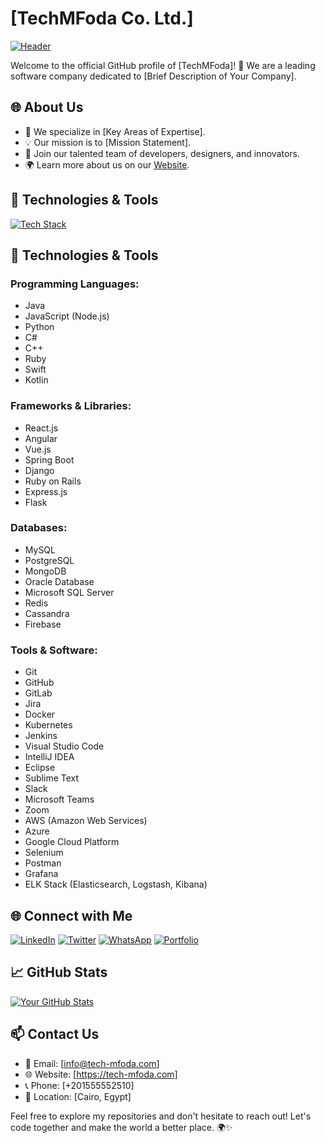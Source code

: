 # [TechMFoda Co. Ltd.]

[![Header](https://img.shields.io/badge/-Your%20Company%20Name-000?style=flat&logo=GitHub&logoColor=white)](https://github.com/monzerfoda)

Welcome to the official GitHub profile of [TechMFoda]! 🚀 We are a leading software company dedicated to [Brief Description of Your Company].

## 🌐 About Us

- 🚀 We specialize in [Key Areas of Expertise].
- 💡 Our mission is to [Mission Statement].
- 👥 Join our talented team of developers, designers, and innovators.
- 🌍 Learn more about us on our [Website](https://tech-mfoda.com).

## 🔧 Technologies & Tools

[![Tech Stack](https://img.shields.io/badge/-Tech%20Stack-000?style=flat&logoColor=white)](https://github.com/monzerfoda)

## 🔧 Technologies & Tools

### Programming Languages:
- Java
- JavaScript (Node.js)
- Python
- C#
- C++
- Ruby
- Swift
- Kotlin

### Frameworks & Libraries:
- React.js
- Angular
- Vue.js
- Spring Boot
- Django
- Ruby on Rails
- Express.js
- Flask

### Databases:
- MySQL
- PostgreSQL
- MongoDB
- Oracle Database
- Microsoft SQL Server
- Redis
- Cassandra
- Firebase

### Tools & Software:
- Git
- GitHub
- GitLab
- Jira
- Docker
- Kubernetes
- Jenkins
- Visual Studio Code
- IntelliJ IDEA
- Eclipse
- Sublime Text
- Slack
- Microsoft Teams
- Zoom
- AWS (Amazon Web Services)
- Azure
- Google Cloud Platform
- Selenium
- Postman
- Grafana
- ELK Stack (Elasticsearch, Logstash, Kibana)
## 🌐 Connect with Me

[![LinkedIn](https://img.shields.io/badge/-LinkedIn-0A66C2?style=flat&logo=LinkedIn&logoColor=white)](https://www.linkedin.com/in/mfoda-tech)
[![Twitter](https://img.shields.io/badge/-Twitter-1DA1F2?style=flat&logo=Twitter&logoColor=white)](https://twitter.com/MfodaTech)
[![WhatsApp](https://img.shields.io/badge/-WhatsApp-25D366?style=flat&logo=WhatsApp&logoColor=white)](https://wa.me/201555552510)
[![Portfolio](https://img.shields.io/badge/-Portfolio-000?style=flat&logoColor=white)](https://your-portfolio.com)

## 📈 GitHub Stats

[![Your GitHub Stats](https://github-readme-stats.vercel.app/api?username=monzerfoda&show_icons=true&hide=contribs,prs&cache_seconds=86400&theme=radical)](https://github.com/monzerfoda)

## 📫 Contact Us

- 📧 Email: [info@tech-mfoda.com]
- 🌐 Website: [https://tech-mfoda.com]
- 📞 Phone: [+201555552510]
- 📍 Location: [Cairo, Egypt]


Feel free to explore my repositories and don't hesitate to reach out! Let's code together and make the world a better place. 🌍✨


